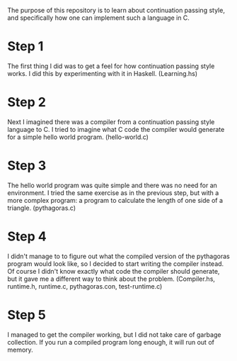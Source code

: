 The purpose of this repository is to learn about continuation passing style,
and specifically how one can implement such a language in C.

# Step 1

The first thing I did was to get a feel for how continuation passing style
works. I did this by experimenting with it in Haskell. (Learning.hs)

# Step 2

Next I imagined there was a compiler from a continuation passing style language
to C. I tried to imagine what C code the compiler would generate for a simple
hello world program. (hello-world.c)

# Step 3

The hello world program was quite simple and there was no need for an
environment. I tried the same exercise as in the previous step, but with a more
complex program: a program to calculate the length of one side of a triangle.
(pythagoras.c)

# Step 4

I didn't manage to to figure out what the compiled version of the pythagoras
program would look like, so I decided to start writing the compiler instead. Of
course I didn't know exactly what code the compiler should generate, but it
gave me a different way to think about the problem. (Compiler.hs, runtime.h,
runtime.c, pythagoras.con, test-runtime.c)

# Step 5

I managed to get the compiler working, but I did not take care of garbage
collection. If you run a compiled program long enough, it will run out of
memory.
